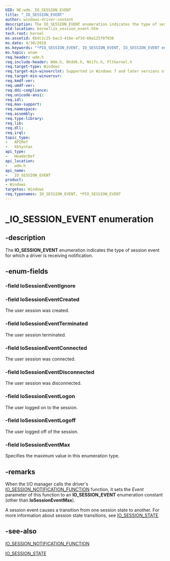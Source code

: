```yaml
---
UID: NE:wdm._IO_SESSION_EVENT
title: "_IO_SESSION_EVENT"
author: windows-driver-content
description: The IO_SESSION_EVENT enumeration indicates the type of session event for which a driver is receiving notification.
old-location: kernel\io_session_event.htm
tech.root: kernel
ms.assetid: 6bdc1c25-bac3-416e-af3d-66a125f0f036
ms.date: 4/30/2018
ms.keywords: "*PIO_SESSION_EVENT, IO_SESSION_EVENT, IO_SESSION_EVENT enumeration [Kernel-Mode Driver Architecture], IoSessionEventConnected, IoSessionEventCreated, IoSessionEventDisconnected, IoSessionEventLogoff, IoSessionEventLogon, IoSessionEventMax, IoSessionEventTerminated, PIO_SESSION_EVENT, PIO_SESSION_EVENT enumeration pointer [Kernel-Mode Driver Architecture], _IO_SESSION_EVENT, kernel.io_session_event, sysenum_8fc6c99f-15c8-4dbb-90fd-b207d66c2f90.xml, wdm/IO_SESSION_EVENT, wdm/IoSessionEventConnected, wdm/IoSessionEventCreated, wdm/IoSessionEventDisconnected, wdm/IoSessionEventLogoff, wdm/IoSessionEventLogon, wdm/IoSessionEventMax, wdm/IoSessionEventTerminated, wdm/PIO_SESSION_EVENT"
ms.topic: enum
req.header: wdm.h
req.include-header: Wdm.h, Ntddk.h, Ntifs.h, Fltkernel.h
req.target-type: Windows
req.target-min-winverclnt: Supported in Windows 7 and later versions of the Windows operating system.
req.target-min-winversvr: 
req.kmdf-ver: 
req.umdf-ver: 
req.ddi-compliance: 
req.unicode-ansi: 
req.idl: 
req.max-support: 
req.namespace: 
req.assembly: 
req.type-library: 
req.lib: 
req.dll: 
req.irql: 
topic_type:
-	APIRef
-	kbSyntax
api_type:
-	HeaderDef
api_location:
-	wdm.h
api_name:
-	IO_SESSION_EVENT
product:
- Windows
targetos: Windows
req.typenames: IO_SESSION_EVENT, *PIO_SESSION_EVENT
---
```


# _IO_SESSION_EVENT enumeration


## -description


The <b>IO_SESSION_EVENT</b> enumeration indicates the type of session event for which a driver is receiving notification.


## -enum-fields




### -field IoSessionEventIgnore


### -field IoSessionEventCreated

The user session was created.


### -field IoSessionEventTerminated

The user session terminated.


### -field IoSessionEventConnected

The user session was connected.


### -field IoSessionEventDisconnected

The user session was disconnected.


### -field IoSessionEventLogon

The user logged on to the session.


### -field IoSessionEventLogoff

The user logged off of the session.


### -field IoSessionEventMax

Specifies the maximum value in this enumeration type.


## -remarks



When the I/O manager calls the driver's <a href="https://msdn.microsoft.com/library/windows/hardware/ff550626">IO_SESSION_NOTIFICATION_FUNCTION</a> function, it sets the <i>Event</i> parameter of this function to an <b>IO_SESSION_EVENT</b> enumeration constant (other than <b>IoSessionEventMax</b>).

A session event causes a transition from one session state to another. For more information about session state transitions, see <a href="https://msdn.microsoft.com/library/windows/hardware/ff550631">IO_SESSION_STATE</a>. 




## -see-also




<a href="https://msdn.microsoft.com/library/windows/hardware/ff550626">IO_SESSION_NOTIFICATION_FUNCTION</a>



<a href="https://msdn.microsoft.com/library/windows/hardware/ff550631">IO_SESSION_STATE</a>
 

 

